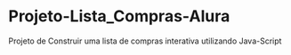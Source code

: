 # Projeto-Lista_Compras-Alura
Projeto de Construir uma lista de compras interativa utilizando Java-Script
